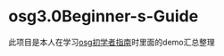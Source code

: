 # osg3.0Beginner-s-Guide

此项目是本人在学习[osg初学者指南](https://osg3.readthedocs.io/en/latest/index.html)时里面的demo汇总整理
